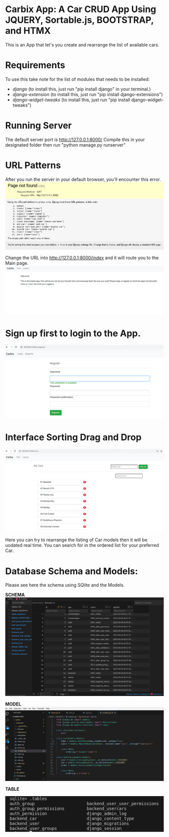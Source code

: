 # Carbix App: A Car CRUD App Using JQUERY, Sortable.js, BOOTSTRAP, and HTMX
This is an App that let's you create and rearrange the list of available cars.

# Requirements
To use this take note for the list of modules that needs to be installed:
* *django* (to install this, just run "pip install django" in your terminal.)
* *django-extension* (to install this, just run "pip install django-extensions")
* *django-widget-tweaks* (to install this, just run "pip install django-widget-tweaks")

# Running Server
The default server port is http://127.0.0.1:8000/
Compile this in your designated folder then run "python manage.py runserver"

# URL Patterns
After you run the server in your default browser, you'll encounter this error. 
![URL Patterns](urlpattern.png)

Change the URL into http://127.0.0.1:8000/index and it will route you to the Main page.
![main](main.png)

# Sign up first to login to the App.
![reg](register.png)


# Interface Sorting Drag and Drop
![carlist](list_cars.png)

Here you can try to rearrange the listing of Car models then it will be uodated real time.
You can search for in the ordered list for your preferred Car. 


# Database Schema and Models:

Please see here the schema using SQlite and the Models.

**SCHEMA**
![schema](schema.png)

**MODEL**
![Model](models.png)

**TABLE**

![Table](tables.png)
